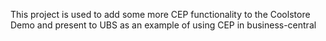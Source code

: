 This project is used to add some more CEP functionality to the Coolstore Demo and present to UBS as an example of using CEP in business-central
